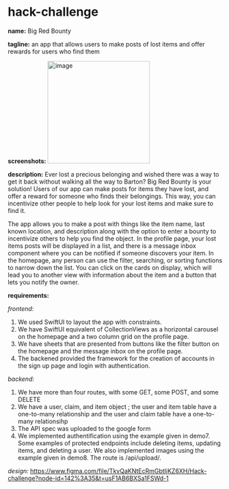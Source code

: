 # hack-challenge

**name:** Big Red Bounty

**tagline:** an app that allows users to make posts of lost items and offer rewards for users who find them

**screenshots:**
<img width="239" alt="image" src="https://user-images.githubusercontent.com/67351739/205424422-62614e54-b5ad-4d39-bd96-0599beb627f4.png">


**description:** Ever lost a precious belonging and wished there was a way to get it back without walking all the way to Barton? Big Red Bounty is your solution! Users of our app can make posts for items they have lost, and offer a reward for someone who finds their belongings. This way, you can incentivize other people to help look for your lost items and make sure to find it. 

The app allows you to make a post with things like the item name, last known location, and description along with the option to enter a bounty to incentivize others to help you find the object. In the profile page, your lost items posts will be displayed in a list, and there is a message inbox component where you can be notified if someone discovers your item. In the homepage, any person can use the filter, searching, or sorting functions to narrow down the list. You can click on the cards on display, which will lead you to another view with information about the item and a button that lets you notify the owner.

**requirements:**

_frontend:_
1. We used SwiftUI to layout the app with constraints.
2. We have SwiftUI equivalent of CollectionViews as a horizontal carousel on the homepage and a two column grid on the profile page.
3. We have sheets that are presented from buttons like the filter button on the homepage and the message inbox on the profile page.
4. The backened provided the framework for the creation of accounts in the sign up page and login with authentication. 

_backend:_
1. We have more than four routes, with some GET, some POST, and some DELETE
2. We have a user, claim, and item object ; the user and item table have a one-to-many relationship and the user and claim table have a one-to-many relationsihp
3. The API spec was uploaded to the google form
4. We implemented authentification using the example given in demo7. Some examples of protected endpoints include deleting items, updating items, and deleting a user. We also implemented images using the example given in demo8. The route is /api/upload/. 

_design:_
https://www.figma.com/file/TkvQaKNtEcRmGbtIjKZ6XH/Hack-challenge?node-id=142%3A35&t=usF1AB6BXSa1FSWd-1
